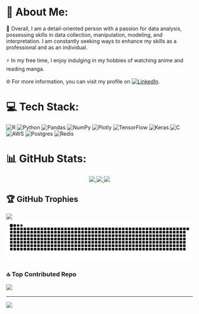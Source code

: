 # 💫 About Me:
🤝 Overall, I am a detail-oriented person with a passion for data analysis, possessing skills in data collection, manipulation, modeling, and interpretation. I am constantly seeking ways to enhance my skills as a professional and as an individual.<br><br>⚡ In my free time, I enjoy indulging in my hobbies of watching anime and reading manga.<br><br>🌐 For more information, you can visit my profile on [![LinkedIn](https://img.shields.io/badge/LinkedIn-%230077B5.svg?logo=linkedin&logoColor=white)](https://linkedin.com/in/josé-carlos-soares-junior-2375a714b/).

# 💻 Tech Stack:
![R](https://img.shields.io/badge/r-%23276DC3.svg?style=for-the-badge&logo=r&logoColor=white) ![Python](https://img.shields.io/badge/python-3670A0?style=for-the-badge&logo=python&logoColor=ffdd54) ![Pandas](https://img.shields.io/badge/pandas-%23150458.svg?style=for-the-badge&logo=pandas&logoColor=white) ![NumPy](https://img.shields.io/badge/numpy-%23013243.svg?style=for-the-badge&logo=numpy&logoColor=white) ![Plotly](https://img.shields.io/badge/Plotly-%233F4F75.svg?style=for-the-badge&logo=plotly&logoColor=white) ![TensorFlow](https://img.shields.io/badge/TensorFlow-%23FF6F00.svg?style=for-the-badge&logo=TensorFlow&logoColor=white) ![Keras](https://img.shields.io/badge/Keras-%23D00000.svg?style=for-the-badge&logo=Keras&logoColor=white) ![C](https://img.shields.io/badge/c-%2300599C.svg?style=for-the-badge&logo=c&logoColor=white) ![AWS](https://img.shields.io/badge/AWS-%23FF9900.svg?style=for-the-badge&logo=amazon-aws&logoColor=white) ![Postgres](https://img.shields.io/badge/postgres-%23316192.svg?style=for-the-badge&logo=postgresql&logoColor=white) ![Redis](https://img.shields.io/badge/redis-%23DD0031.svg?style=for-the-badge&logo=redis&logoColor=white)
# 📊 GitHub Stats:

 <div>
  <div class="center">
  <p align="center">
  <a href="https://github.com/Soju-JC">
  <img height="180em" src="https://github-readme-stats.vercel.app/api?username=Soju-JC&show_icons=true&theme=midnight-purple&hide_border=false&include_all_commits=true&count_private=true"/>
  <img height="180em" src="https://github-readme-stats.vercel.app/api/top-langs/?username=Soju-JC&theme=midnight-purple&hide_border=false&include_all_commits=true&count_private=true&layout=compact&langs_count=7"/>
  <img height="180em" src="https://github-readme-streak-stats.herokuapp.com/?user=Soju-JC&theme=midnight-purple&hide_border=false"/>
  </a>
  </p>
</div>
 
## 🏆 GitHub Trophies
![](https://github-profile-trophy.vercel.app/?username=Soju-JC&theme=tokyonight&no-frame=false&no-bg=false&margin-w=2)
![Snake animation](https://github.com/Soju-JC/Soju-JC/blob/main/github-contribution-grid-snake.svg)

### 🔝 Top Contributed Repo
![](https://github-contributor-stats.vercel.app/api?username=Soju-JC&limit=5&theme=tokyonight&combine_all_yearly_contributions=true)

---
[![](https://visitcount.itsvg.in/api?id=Soju-JC&icon=5&color=6)](https://visitcount.itsvg.in)

<!-- Proudly created with GPRM ( https://gprm.itsvg.in ) -->
